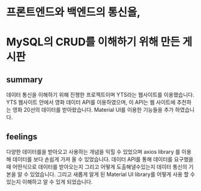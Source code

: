 # 프론트엔드와 백엔드의 통신을, 
# MySQL의 CRUD를 이해하기 위해 만든 게시판

## summary
데이터 통신을 이해하기 위해 진행한 프로젝트이며 YTS라는 웹사이트를 이용했습니다. YTS 웹사이트 안에서
          영화 데이터 API를 이용하였으며, 이 API는 웹 사이트에 추천하는 영화 20선의 데이터를 받아왔습니다.
          Material UI를 이용한 기능들을 추가 하였습니다.
          
## feelings
다양한 데이터를을 받아오고 사용하는 개념을 익힐 수 있었으며 axios library 를 이용해 데이터를 보다 손쉽게
           가져 올 수 있었습니다. 데이터 API를 통해 데이터를 요구했을때 어떤식으로 데이터를 받아오는지 그리고 어떻게 도출해낼수있는지
           데이터 통신의 기본을 알 수 있었습니다. 그리고 새롭게 알게 된 Material UI library를 어떻게 사용 할 수 있는지 이해하고 알 수 있게 되었습니다.
